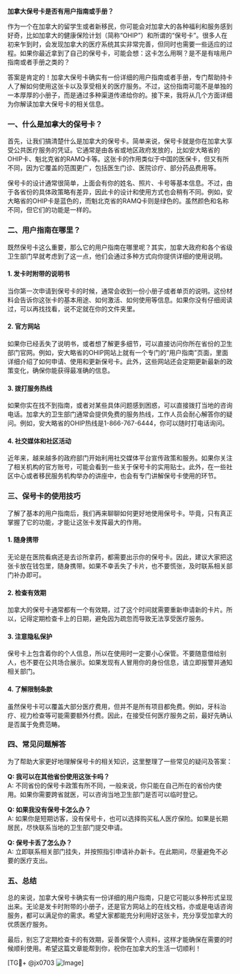 **加拿大保号卡是否有用户指南或手册？**

作为一个在加拿大的留学生或者新移民，你可能会对加拿大的各种福利和服务感到好奇，比如加拿大的健康保险计划（简称“OHIP”）和所谓的“保号卡”。很多人在初来乍到时，会发现加拿大的医疗系统其实非常完善，但同时也需要一些适应的过程。如果你最近拿到了自己的保号卡，可能会想：这卡怎么用啊？是不是有啥用户指南或者手册之类的？

答案是肯定的！加拿大保号卡确实有一份详细的用户指南或者手册，专门帮助持卡人了解如何使用这张卡以及享受相关的医疗服务。不过，这份指南可能不是单独的一本厚厚的小册子，而是通过多种渠道传递给你的。接下来，我将从几个方面详细为你解读加拿大保号卡的相关信息。

### 一、什么是加拿大的保号卡？

首先，让我们搞清楚什么是加拿大的保号卡。简单来说，保号卡就是你在加拿大享受公共医疗服务的凭证。它通常是由各省或地区政府发放的，比如安大略省的OHIP卡、魁北克省的RAMQ卡等。这张卡的作用类似于中国的医保卡，但又有所不同，因为它覆盖的范围更广，包括医生门诊、医院诊疗、部分药品费用等。

保号卡的设计通常很简单，上面会有你的姓名、照片、卡号等基本信息。不过，由于各省份的具体政策略有差异，因此卡的设计和使用方式也会稍有不同。例如，安大略省的OHIP卡是蓝色的，而魁北克省的RAMQ卡则是绿色的。虽然颜色和名称不同，但它们的功能是一样的。

### 二、用户指南在哪里？

既然保号卡这么重要，那么它的用户指南在哪里呢？其实，加拿大政府和各个省级卫生部门早就考虑到了这一点，他们会通过多种方式向你提供详细的使用说明。

#### 1. **发卡时附带的说明书**
当你第一次申请到保号卡的时候，通常会收到一份小册子或者单页的说明。这份材料会告诉你这张卡的基本用途、如何激活、如何使用等信息。如果你没有仔细阅读过，可以再找找看，说不定就在你的文件夹里。

#### 2. **官方网站**
如果你已经丢失了说明书，或者想了解更多细节，可以直接访问你所在省份的卫生部门官网。例如，安大略省的OHIP网站上就有一个专门的“用户指南”页面，里面详细介绍了如何申请、使用和更新保号卡。此外，这些网站还会定期更新最新的政策变化，确保你能获得最准确的信息。

#### 3. **拨打服务热线**
如果你实在找不到指南，或者对某些具体问题感到困惑，可以直接拨打当地的咨询电话。加拿大的卫生部门通常会提供免费的服务热线，工作人员会耐心解答你的疑问。例如，安大略省的OHIP热线是1-866-767-6444，你可以随时打电话询问。

#### 4. **社交媒体和社区活动**
近年来，越来越多的政府部门开始利用社交媒体平台宣传政策和服务。如果你关注了相关机构的官方账号，可能会看到一些关于保号卡的实用贴士。此外，在一些社区中心或者移民服务机构举办的讲座中，也会有专门讲解保号卡使用的环节。

### 三、保号卡的使用技巧

了解了基本的用户指南后，我们再来聊聊如何更好地使用保号卡。毕竟，只有真正掌握了它的功能，才能让这张卡发挥最大的作用。

#### 1. **随身携带**
无论是在医院看病还是去诊所拿药，都需要出示你的保号卡。因此，建议大家把这张卡放在钱包里，随身携带。如果不幸丢失了卡片，也不要慌张，及时联系相关部门补办即可。

#### 2. **检查有效期**
加拿大的保号卡通常都有一个有效期，过了这个时间就需要重新申请新的卡片。所以，记得定期检查卡上的日期，避免因为疏忽而导致无法享受医疗服务。

#### 3. **注意隐私保护**
保号卡上包含着你的个人信息，所以在使用时一定要小心保管。不要随意借给别人，也不要在公共场合展示。如果发现有人冒用你的身份信息，请立即报警并通知相关部门。

#### 4. **了解限制条款**
虽然保号卡可以覆盖大部分医疗费用，但并不是所有项目都免费。例如，牙科治疗、视力检查等可能需要额外付费。因此，在接受任何医疗服务之前，最好先确认是否属于免费范畴。

### 四、常见问题解答

为了帮助大家更好地理解保号卡的相关知识，这里整理了一些常见的疑问及答案：

**Q: 我可以在其他省份使用这张卡吗？**  
A: 不同省份的保号卡政策有所不同，一般来说，你只能在自己所在的省份内使用。如果你需要跨省就医，可以咨询当地卫生部门是否可以临时登记。

**Q: 如果我没有保号卡怎么办？**  
A: 如果你是短期访客，没有保号卡，也可以选择购买私人医疗保险。如果是长期居民，尽快联系当地的卫生部门提交申请。

**Q: 保号卡丢了怎么办？**  
A: 立即联系相关部门挂失，并按照指引申请补办新卡。在此期间，尽量避免不必要的医疗支出。

### 五、总结

总的来说，加拿大保号卡确实有一份详细的用户指南，只是它可能以多种形式呈现出来。无论是发卡时附带的小册子，还是官方网站上的在线文档，亦或是电话咨询服务，都可以满足你的需求。希望大家都能充分利用好这张卡，充分享受加拿大的优质医疗服务。

最后，别忘了定期检查卡的有效期，妥善保管个人资料，这样才能确保在需要的时候顺利使用。希望这篇文章能帮到你，祝你在加拿大的生活一切顺利！

[TG💪+ @jx0703 ![Image](https://github.com/user-attachments/assets/dbca1d08-cadb-493c-b0ec-ad6f7a83f270)]